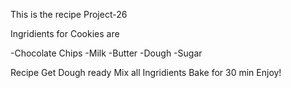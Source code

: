 This is the recipe Project-26

Ingridients for Cookies are 

-Chocolate Chips
-Milk
-Butter
-Dough
-Sugar



Recipe 
Get Dough ready 
Mix all Ingridients 
Bake for 30 min
Enjoy!
